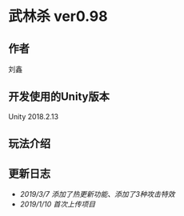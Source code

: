 # 武林杀 ver0.98 
## 作者
刘鑫
## 开发使用的Unity版本 
Unity 2018.2.13
## 玩法介绍

## 更新日志
* *2019/3/7 添加了热更新功能、添加了3种攻击特效*
* *2019/1/10 首次上传项目*
